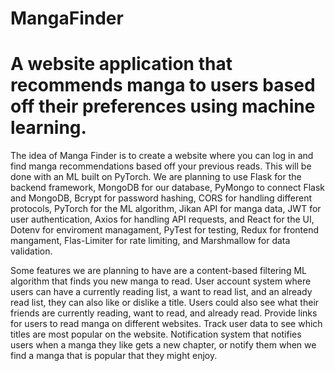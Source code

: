 # MangaFinder

# A website application that recommends manga to users based off their preferences using machine learning.

The idea of Manga Finder is to create a website where you can log in and find manga recommendations based off your previous reads. This will be done with an ML built on PyTorch. We are planning to use Flask for the backend framework, MongoDB for our database, PyMongo to connect Flask and MongoDB, Bcrypt for password hashing, CORS for handling different protocols, PyTorch for the ML algorithm, Jikan API for manga data, JWT for user authentication, Axios for handling API requests, and React for the UI, Dotenv for enviroment managament, PyTest for testing, Redux for frontend mangament, Flas-Limiter for rate limiting, and Marshmallow for data validation.

Some features we are planning to have are a content-based filtering ML algorithm that finds you new manga to read. User account system where users can have a currently reading list, a want to read list, and an already read list, they can also like or dislike a title. Users could also see what their friends are currently reading, want to read, and already read. Provide links for users to read manga on different websites. Track user data to see which titles are most popular on the website. Notification system that notifies users when a manga they like gets a new chapter, or notify them when we find a manga that is popular that they might enjoy.